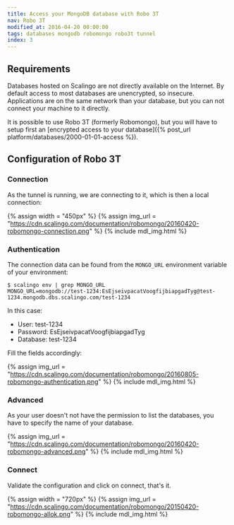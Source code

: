 ```yaml
---
title: Access your MongoDB database with Robo 3T
nav: Robo 3T
modified_at: 2016-04-20 00:00:00
tags: databases mongodb robomongo robo3t tunnel
index: 3
---
```


## Requirements

Databases hosted on Scalingo are not directly available on the Internet. By default
access to most databases are unencrypted, so insecure. Applications are on the same
network than your database, but you can not connect your machine to it directly.

It is possible to use Robo 3T (formerly Robomongo), but you will have to setup first an [encrypted access to your
database]({% post_url platform/databases/2000-01-01-access %}).

## Configuration of Robo 3T

### Connection

As the tunnel is running, we are connecting to it, which is then a local connection:

{% assign width = "450px" %}
{% assign img_url = "https://cdn.scalingo.com/documentation/robomongo/20160420-robomongo-connection.png" %}
{% include mdl_img.html %}

### Authentication

The connection data can be found from the `MONGO_URL` environment variable of your environment:

```
$ scalingo env | grep MONGO_URL
MONGO_URL=mongodb://test-1234:EsEjseivpacatVoogfijbiapgadTyg@test-1234.mongodb.dbs.scalingo.com/test-1234
```

In this case:

* User: test-1234
* Password: EsEjseivpacatVoogfijbiapgadTyg
* Database: test-1234

Fill the fields accordingly:

{% assign img_url = "https://cdn.scalingo.com/documentation/robomongo/20160805-robomongo-authentication.png" %}
{% include mdl_img.html %}

### Advanced

As your user doesn't not have the permission to list the databases, you have to specify the name of your
database.

{% assign img_url = "https://cdn.scalingo.com/documentation/robomongo/20160420-robomongo-advanced.png" %}
{% include mdl_img.html %}

### Connect

Validate the configuration and click on connect, that's it.

{% assign width = "720px" %}
{% assign img_url = "https://cdn.scalingo.com/documentation/robomongo/20150420-robomongo-allok.png" %}
{% include mdl_img.html %}

